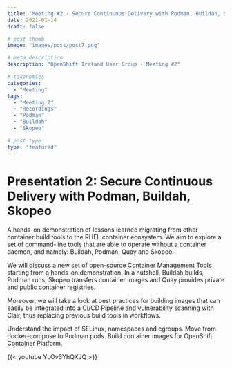 ```yaml
---
title: "Meeting #2 - Secure Continuous Delivery with Podman, Buildah, Skopeo"
date: 2021-01-14
draft: false

# post thumb
image: "images/post/post7.png"

# meta description
description: "OpenShift Ireland User Group - Meeting #2"

# taxonomies
categories:
  - "Meeting"
tags:
  - "Meeting 2"
  - "Recordings"
  - "Podman"
  - "Buildah"
  - "Skopeo"

# post type
type: "featured"
---
```



# Presentation 2: Secure Continuous Delivery with Podman, Buildah, Skopeo
A hands-on demonstration of lessons learned migrating from other container build tools to the RHEL container ecosystem. We aim to explore a set of command-line tools that are able to operate without a container daemon, and namely: Buildah, Podman, Quay and Skopeo.

We will discuss a new set of open-source Container Management Tools starting from a hands-on demonstration. In a nutshell, Buildah builds, Podman runs, Skopeo transfers container images and Quay provides private and public container registries.

Moreover, we will take a look at best practices for building images that can easily be integrated into a CI/CD Pipeline and vulnerability scanning with Clair, thus replacing previous build tools in workflows.

Understand the impact of SELinux, namespaces and cgroups. Move from docker-compose to Podman pods. Build container images for OpenShift Container Platform.

{{< youtube YLOv6YhQXJQ >}}
